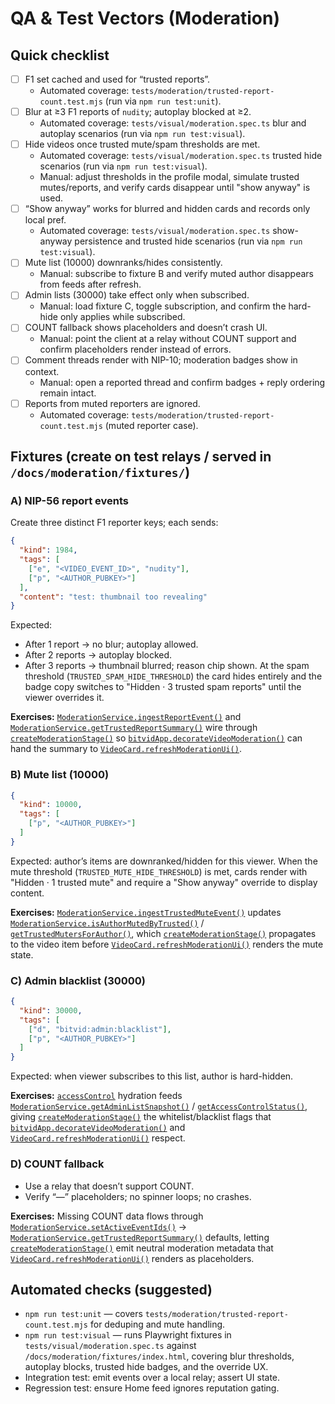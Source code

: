 # QA & Test Vectors (Moderation)

## Quick checklist
- [ ] F1 set cached and used for “trusted reports”.
  - Automated coverage: `tests/moderation/trusted-report-count.test.mjs` (run via `npm run test:unit`).
- [ ] Blur at ≥3 F1 reports of `nudity`; autoplay blocked at ≥2.
  - Automated coverage: `tests/visual/moderation.spec.ts` blur and autoplay scenarios (run via `npm run test:visual`).
- [ ] Hide videos once trusted mute/spam thresholds are met.
  - Automated coverage: `tests/visual/moderation.spec.ts` trusted hide scenarios (run via `npm run test:visual`).
  - Manual: adjust thresholds in the profile modal, simulate trusted mutes/reports, and verify cards disappear until "show anyway" is used.
- [ ] “Show anyway” works for blurred and hidden cards and records only local pref.
  - Automated coverage: `tests/visual/moderation.spec.ts` show-anyway persistence and trusted hide scenarios (run via `npm run test:visual`).
- [ ] Mute list (10000) downranks/hides consistently.
  - Manual: subscribe to fixture B and verify muted author disappears from feeds after refresh.
- [ ] Admin lists (30000) take effect only when subscribed.
  - Manual: load fixture C, toggle subscription, and confirm the hard-hide only applies while subscribed.
- [ ] COUNT fallback shows placeholders and doesn’t crash UI.
  - Manual: point the client at a relay without COUNT support and confirm placeholders render instead of errors.
- [ ] Comment threads render with NIP-10; moderation badges show in context.
  - Manual: open a reported thread and confirm badges + reply ordering remain intact.
- [ ] Reports from muted reporters are ignored.
  - Automated coverage: `tests/moderation/trusted-report-count.test.mjs` (muted reporter case).

## Fixtures (create on test relays / served in `/docs/moderation/fixtures/`)

### A) NIP-56 report events
Create three distinct F1 reporter keys; each sends:

```json
{
  "kind": 1984,
  "tags": [
    ["e", "<VIDEO_EVENT_ID>", "nudity"],
    ["p", "<AUTHOR_PUBKEY>"]
  ],
  "content": "test: thumbnail too revealing"
}
```

Expected:

* After 1 report → no blur; autoplay allowed.
* After 2 reports → autoplay blocked.
* After 3 reports → thumbnail blurred; reason chip shown. At the spam threshold (`TRUSTED_SPAM_HIDE_THRESHOLD`) the card hides entirely and the badge copy switches to "Hidden · 3 trusted spam reports" until the viewer overrides it.

**Exercises:** [`ModerationService.ingestReportEvent()`](../../js/services/moderationService.js) and [`ModerationService.getTrustedReportSummary()`](../../js/services/moderationService.js) wire through [`createModerationStage()`](../../js/feedEngine/stages.js) so [`bitvidApp.decorateVideoModeration()`](../../js/app.js) can hand the summary to [`VideoCard.refreshModerationUi()`](../../js/ui/components/VideoCard.js).

### B) Mute list (10000)

```json
{
  "kind": 10000,
  "tags": [
    ["p", "<AUTHOR_PUBKEY>"]
  ]
}
```

Expected: author’s items are downranked/hidden for this viewer. When the mute threshold (`TRUSTED_MUTE_HIDE_THRESHOLD`) is met, cards render with "Hidden · 1 trusted mute" and require a "Show anyway" override to display content.

**Exercises:** [`ModerationService.ingestTrustedMuteEvent()`](../../js/services/moderationService.js) updates [`ModerationService.isAuthorMutedByTrusted()`](../../js/services/moderationService.js) / [`getTrustedMutersForAuthor()`](../../js/services/moderationService.js), which [`createModerationStage()`](../../js/feedEngine/stages.js) propagates to the video item before [`VideoCard.refreshModerationUi()`](../../js/ui/components/VideoCard.js) renders the mute state.

### C) Admin blacklist (30000)

```json
{
  "kind": 30000,
  "tags": [
    ["d", "bitvid:admin:blacklist"],
    ["p", "<AUTHOR_PUBKEY>"]
  ]
}
```

Expected: when viewer subscribes to this list, author is hard-hidden.

**Exercises:** [`accessControl`](../../js/accessControl.js) hydration feeds [`ModerationService.getAdminListSnapshot()`](../../js/services/moderationService.js) / [`getAccessControlStatus()`](../../js/services/moderationService.js), giving [`createModerationStage()`](../../js/feedEngine/stages.js) the whitelist/blacklist flags that [`bitvidApp.decorateVideoModeration()`](../../js/app.js) and [`VideoCard.refreshModerationUi()`](../../js/ui/components/VideoCard.js) respect.

### D) COUNT fallback

* Use a relay that doesn’t support COUNT.
* Verify “—” placeholders; no spinner loops; no crashes.

**Exercises:** Missing COUNT data flows through [`ModerationService.setActiveEventIds()`](../../js/services/moderationService.js) → [`ModerationService.getTrustedReportSummary()`](../../js/services/moderationService.js) defaults, letting [`createModerationStage()`](../../js/feedEngine/stages.js) emit neutral moderation metadata that [`VideoCard.refreshModerationUi()`](../../js/ui/components/VideoCard.js) renders as placeholders.

## Automated checks (suggested)

* `npm run test:unit` — covers `tests/moderation/trusted-report-count.test.mjs` for deduping and mute handling.
* `npm run test:visual` — runs Playwright fixtures in `tests/visual/moderation.spec.ts` against `/docs/moderation/fixtures/index.html`, covering blur thresholds, autoplay blocks, trusted hide badges, and the override UX.
* Integration test: emit events over a local relay; assert UI state.
* Regression test: ensure Home feed ignores reputation gating.
